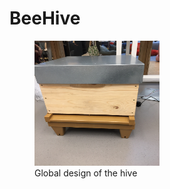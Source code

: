 # BeeHive
<figure>
<img src="Media/image/Hive.JPG" width="200" height = "200">
<figcaption> Global design of the hive </figcaption>
</figure>



